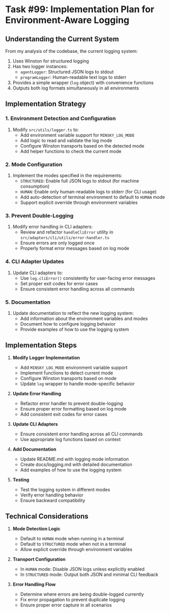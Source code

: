 # Task #99: Implementation Plan for Environment-Aware Logging

## Understanding the Current System

From my analysis of the codebase, the current logging system:

1. Uses Winston for structured logging
2. Has two logger instances:
   - `agentLogger`: Structured JSON logs to stdout
   - `programLogger`: Human-readable text logs to stderr
3. Provides a simple wrapper (`log` object) with convenience functions
4. Outputs both log formats simultaneously in all environments

## Implementation Strategy

### 1. Environment Detection and Configuration

1. Modify `src/utils/logger.ts` to:
   - Add environment variable support for `MINSKY_LOG_MODE`
   - Add logic to read and validate the log mode
   - Configure Winston transports based on the detected mode
   - Add helper functions to check the current mode

### 2. Mode Configuration

1. Implement the modes specified in the requirements:
   - `STRUCTURED`: Enable full JSON logs to stdout (for machine consumption)
   - `HUMAN`: Enable only human-readable logs to stderr (for CLI usage)
   - Add auto-detection of terminal environment to default to `HUMAN` mode
   - Support explicit override through environment variables

### 3. Prevent Double-Logging

1. Modify error handling in CLI adapters:
   - Review and refactor `handleCliError` utility in `src/adapters/cli/utils/error-handler.ts`
   - Ensure errors are only logged once
   - Properly format error messages based on log mode

### 4. CLI Adapter Updates

1. Update CLI adapters to:
   - Use `log.cliError()` consistently for user-facing error messages
   - Set proper exit codes for error cases
   - Ensure consistent error handling across all commands

### 5. Documentation

1. Update documentation to reflect the new logging system:
   - Add information about the environment variables and modes
   - Document how to configure logging behavior
   - Provide examples of how to use the logging system

## Implementation Steps

1. **Modify Logger Implementation**

   - Add `MINSKY_LOG_MODE` environment variable support
   - Implement functions to detect current mode
   - Configure Winston transports based on mode
   - Update `log` wrapper to handle mode-specific behavior

2. **Update Error Handling**

   - Refactor error handler to prevent double-logging
   - Ensure proper error formatting based on log mode
   - Add consistent exit codes for error cases

3. **Update CLI Adapters**

   - Ensure consistent error handling across all CLI commands
   - Use appropriate log functions based on context

4. **Add Documentation**

   - Update README.md with logging mode information
   - Create docs/logging.md with detailed documentation
   - Add examples of how to use the logging system

5. **Testing**
   - Test the logging system in different modes
   - Verify error handling behavior
   - Ensure backward compatibility

## Technical Considerations

1. **Mode Detection Logic**

   - Default to `HUMAN` mode when running in a terminal
   - Default to `STRUCTURED` mode when not in a terminal
   - Allow explicit override through environment variables

2. **Transport Configuration**

   - In `HUMAN` mode: Disable JSON logs unless explicitly enabled
   - In `STRUCTURED` mode: Output both JSON and minimal CLI feedback

3. **Error Handling Flow**
   - Determine where errors are being double-logged currently
   - Fix error propagation to prevent duplicate logging
   - Ensure proper error capture in all scenarios
